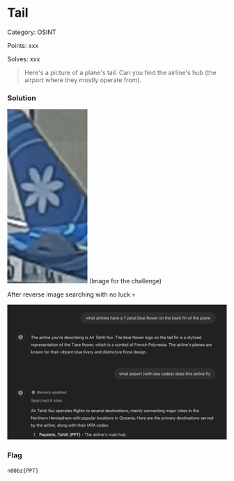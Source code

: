 # Tail

Category: OSINT

Points: xxx

Solves: xxx

>Here's a picture of a plane's tail. Can you find the airline's hub (the airport where they mostly operate from).

### Solution

<img src="/images/tail.jpg" height="400"> (Image for the challenge)

After reverse image searching with no luck :skull:

![Chatgpt Answer](/images/tailchatgpt.png)


### Flag

```n00bz{PPT}```